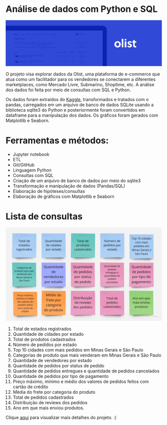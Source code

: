 # Análise de dados com Python e SQL


![img](img/olist2.png)

O projeto visa explorar dados da Olist, uma plataforma de e-commerce que atua como um facilitador para os vendedores se conectarem a diferentes marketplaces, como Mercado Livre, Submarino, Shoptime, etc. A análise dos dados foi feita por meio de consultas com SQL e Python.

Os dados foram extraídos do [Kaggle](https://www.kaggle.com/datasets/olistbr/brazilian-ecommerce), transformados e tratados com o pandas, carregados em um arquivo de banco de dados SQLite usando a biblioteca sqlite3 do Python e posteriormente foram convertidos em dataframe para a manipulação dos dados. Os gráficos foram gerados com Matplotlib e Seaborn. 


# Ferramentas e métodos:
- Jupyter notebook
- ETL
- Git/GitHub
- Linguagem Python
- Consultas com SQL
- Criação de um arquivo de banco de dados por meio do sqlite3
- Transformação  e manipulação de dados (Pandas/SQL)
- Elaboração de hipóteses/consultas
- Elaboração de gráficos com Matplotlib e Seaborn

# Lista de consultas

![img](img/queries.jpg)

1. Total de estados registrados
2. Quantidade de cidades por estado
3. Total de produtos cadastrados
4. Número de pedidos por estado
5. Top 10 cidades com mais pedidos em Minas Gerais e São Paulo
6. Categorias de produto que mais venderam em Minas Gerais e São Paulo
7. Quantidade de vendedores por estado
8. Quantidade de pedidos por status de pedido
9. Quantidade de pedidos entregues e quantidade de pedidos cancelados
10. Quantidade de pedidos por tipo de pagamento
11. Preço máximo, mínimo e médio dos valores de pedidos feitos com cartão de crédito
12. Média do frete por categoria do produto
13. Total de pedidos cadastrados
14. Distribuição de reviews dos pedidos
15. Ano em que mais enviou produtos.

Clique [aqui](https://github.com/deborabmfreitas/projeto-sql/blob/main/projeto-sql.ipynb) para visualizar mais detalhes do projeto. :)